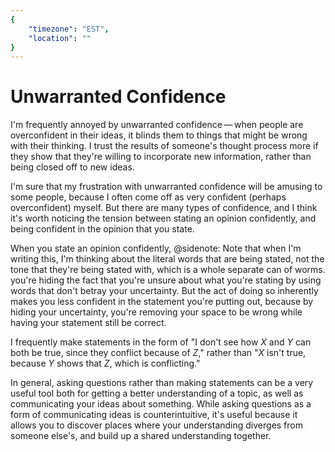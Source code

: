 ```yaml
---
{
	"timezone": "EST",
	"location": ""
}
---
```

# Unwarranted Confidence 

I'm frequently annoyed by unwarranted confidence — when people are overconfident in their ideas, it blinds them to things that might be wrong with their thinking. I trust the results of someone's thought process more if they show that they're willing to incorporate new information, rather than being closed off to new ideas.

I'm sure that my frustration with unwarranted confidence will be amusing to some people, because I often come off as very confident (perhaps overconfident) myself. But there are many types of confidence, and I think it's worth noticing the tension between stating an opinion confidently, and being confident in the opinion that you state.

When you state an opinion confidently,
@sidenote: Note that when I'm writing this, I'm thinking about the literal words that are being stated, not the tone that they're being stated with, which is a whole separate can of worms.
you're hiding the fact that you're unsure about what you're stating by using words that don't betray your uncertainty. But the act of doing so inherently makes you less confident in the statement you're putting out, because by hiding your uncertainty, you're removing your space to be wrong while having your statement still be correct.

I frequently make statements in the form of "I don't see how *X* and *Y* can both be true, since they conflict because of *Z*," rather than "*X* isn't true, because *Y* shows that *Z*, which is conflicting."

In general, asking questions rather than making statements can be a very useful tool both for getting a better understanding of a topic, as well as communicating your ideas about something. While asking questions as a form of communicating ideas is counterintuitive, it's useful because it allows you to discover places where your understanding diverges from someone else's, and build up a shared understanding together.
